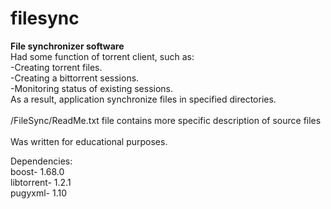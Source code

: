 # filesync
**File synchronizer software**
<br>Had some function of torrent client, such as: 
<br>
-Creating torrent files.
<br>
-Creating a bittorrent sessions.
<br>
-Monitoring status of existing sessions.
<br>
As a result, application synchronize files in specified directories.
<br><br>
/FileSync/ReadMe.txt file contains more specific description of source files
<br><br>
Was written for educational purposes.

Dependencies:
<br>
 boost- 1.68.0
<br>
 libtorrent- 1.2.1
<br>
  pugyxml- 1.10
